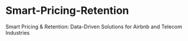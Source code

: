 # Smart-Pricing-Retention
Smart Pricing &amp; Retention: Data-Driven Solutions for Airbnb and Telecom Industries
